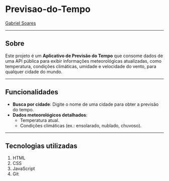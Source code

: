 # Previsao-do-Tempo

[Gabriel Soares](https://www.linkedin.com/in/gabriel-soares-3098782b0/)



---

## Sobre
Este projeto é um **Aplicativo de Previsão do Tempo** que consome dados de uma API pública para exibir informações meteorológicas atualizadas, como temperatura, condições climáticas, umidade e velocidade do vento, para qualquer cidade do mundo.

---

## Funcionalidades
- **Busca por cidade**: Digite o nome de uma cidade para obter a previsão do tempo.
- **Dados meteorológicos detalhados**:
  - Temperatura atual.
  - Condições climáticas (ex.: ensolarado, nublado, chuvoso).

---

## Tecnologias utilizadas
1. HTML
2. CSS
3. JavaScript
4. Git
